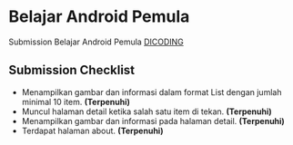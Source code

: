 # Belajar Android Pemula

Submission Belajar Android Pemula [DICODING](https://www.dicoding.com/)

## Submission Checklist
* Menampilkan gambar dan informasi dalam format List dengan jumlah minimal 10 item. <b>(Terpenuhi)</b>
* Muncul halaman detail ketika salah satu item di tekan. <b>(Terpenuhi)</b>
* Menampilkan gambar dan informasi pada halaman detail. <b>(Terpenuhi)</b>
* Terdapat halaman about. <b>(Terpenuhi)</b>

